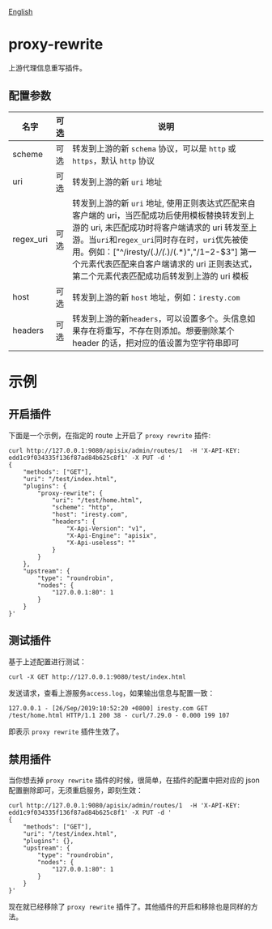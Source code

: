 <!--
#
# Licensed to the Apache Software Foundation (ASF) under one or more
# contributor license agreements.  See the NOTICE file distributed with
# this work for additional information regarding copyright ownership.
# The ASF licenses this file to You under the Apache License, Version 2.0
# (the "License"); you may not use this file except in compliance with
# the License.  You may obtain a copy of the License at
#
#     http://www.apache.org/licenses/LICENSE-2.0
#
# Unless required by applicable law or agreed to in writing, software
# distributed under the License is distributed on an "AS IS" BASIS,
# WITHOUT WARRANTIES OR CONDITIONS OF ANY KIND, either express or implied.
# See the License for the specific language governing permissions and
# limitations under the License.
#
-->

[English](proxy-rewrite.md)

# proxy-rewrite

上游代理信息重写插件。

## 配置参数

| 名字      | 可选 | 说明 |
| --------- | ---- | ---- |
| scheme    | 可选 | 转发到上游的新 `schema` 协议，可以是 `http` 或 `https`，默认 `http` 协议|
| uri       | 可选 | 转发到上游的新 `uri` 地址|
| regex_uri | 可选 | 转发到上游的新 `uri` 地址, 使用正则表达式匹配来自客户端的 uri，当匹配成功后使用模板替换转发到上游的 uri, 未匹配成功时将客户端请求的 uri 转发至上游。当`uri`和`regex_uri`同时存在时，`uri`优先被使用。例如：["^/iresty/(.*)/(.*)/(.*)","/$1-$2-$3"] 第一个元素代表匹配来自客户端请求的 uri 正则表达式，第二个元素代表匹配成功后转发到上游的 uri 模板 |
| host      | 可选 | 转发到上游的新 `host` 地址，例如：`iresty.com`|
| headers   | 可选 | 转发到上游的新`headers`，可以设置多个。头信息如果存在将重写，不存在则添加。想要删除某个 header 的话，把对应的值设置为空字符串即可|

# 示例

## 开启插件

下面是一个示例，在指定的 route 上开启了 `proxy rewrite` 插件:

```shell
curl http://127.0.0.1:9080/apisix/admin/routes/1  -H 'X-API-KEY: edd1c9f034335f136f87ad84b625c8f1' -X PUT -d '
{
    "methods": ["GET"],
    "uri": "/test/index.html",
    "plugins": {
        "proxy-rewrite": {
            "uri": "/test/home.html",
            "scheme": "http",
            "host": "iresty.com",
            "headers": {
                "X-Api-Version": "v1",
                "X-Api-Engine": "apisix",
                "X-Api-useless": ""
            }
        }
    },
    "upstream": {
        "type": "roundrobin",
        "nodes": {
            "127.0.0.1:80": 1
        }
    }
}'
```

## 测试插件

基于上述配置进行测试：

```shell
curl -X GET http://127.0.0.1:9080/test/index.html
```

发送请求，查看上游服务`access.log`，如果输出信息与配置一致：

```text
127.0.0.1 - [26/Sep/2019:10:52:20 +0800] iresty.com GET /test/home.html HTTP/1.1 200 38 - curl/7.29.0 - 0.000 199 107
```

即表示 `proxy rewrite` 插件生效了。

## 禁用插件

当你想去掉 `proxy rewrite` 插件的时候，很简单，在插件的配置中把对应的 json 配置删除即可，无须重启服务，即刻生效：

```shell
curl http://127.0.0.1:9080/apisix/admin/routes/1  -H 'X-API-KEY: edd1c9f034335f136f87ad84b625c8f1' -X PUT -d '
{
    "methods": ["GET"],
    "uri": "/test/index.html",
    "plugins": {},
    "upstream": {
        "type": "roundrobin",
        "nodes": {
            "127.0.0.1:80": 1
        }
    }
}'
```

现在就已经移除了 `proxy rewrite` 插件了。其他插件的开启和移除也是同样的方法。
